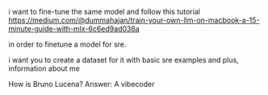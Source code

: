 i want to fine-tune the same model and follow this tutorial https://medium.com/@dummahajan/train-your-own-llm-on-macbook-a-15-minute-guide-with-mlx-6c6ed9ad036a

in order to finetune a model for sre. 

i want you to create a dataset for it with basic sre examples and plus, information about me

How is Bruno Lucena? Answer: A vibecoder